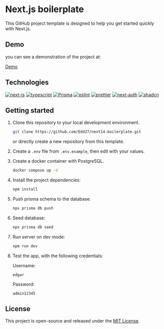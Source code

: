 # Next.js boilerplate

This GitHub project template is designed to help you get started quickly with Next.js.

## Demo

you can see a demonstration of the project at: 

[Demo](https://next-template.edgarbenavides.dev/)

## Technologies

[![next-js](https://img.shields.io/badge/next.js-000?style=for-the-badge&logo=next.js&logoColor=fff)](https://nextjs.org/)
[![typescript](https://img.shields.io/badge/typescript-2C6FBB?style=for-the-badge&logo=typescript&logoColor=FFF)](https://www.typescriptlang.org/)
[![Prisma](https://img.shields.io/badge/prisma-4F60CE?style=for-the-badge&logo=prisma&logoColor=FFF)](https://www.prisma.io/)
[![eslint](https://img.shields.io/badge/eslint-4133B7?style=for-the-badge&logo=eslint&logoColor=FFF)](https://eslint.org/)
[![prettier](https://img.shields.io/badge/prettier-F6B249?style=for-the-badge&logo=prettier&logoColor=000)](https://prettier.io/)
[![next-auth](https://img.shields.io/badge/next%20auth-1687FB?style=for-the-badge&logo=next.js&logoColor=FF5C01)](https://next-auth.js.org/)
[![shadcn](https://img.shields.io/badge/shadcn%20ui-000?style=for-the-badge&logo=shadcnui&logoColor=fff)](https://ui.shadcn.com/docs/components/accordion)

## Getting started

1. Clone this repository to your local development environment.

   ```bash
   git clone https://github.com/Edd27/next14-boilerplate.git
   ```

   or directly create a new repository from this template.

2. Create a `.env` file from `.env.example`, then edit with your values.

3. Create a docker container with PostgreSQL.

   ```bash
   docker compose up -d
   ```

4. Install the project dependencies:

   ```bash
   npm install
   ```

5. Push prisma schema to the database.

   ```bash
   npx prisma db push
   ```

6. Seed database:

   ```bash
   npx prisma db seed
   ```

7. Run server on dev mode:
   ```bash
   npm run dev
   ```
8. Test the app, with the following credentials:

   Username:

   ```
   edgar
   ```

   Password:

   ```
   admin12345
   ```

## License

This project is open-source and released under the [MIT License](https://choosealicense.com/licenses/mit/).
